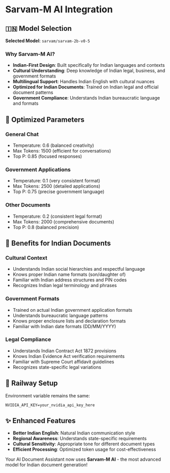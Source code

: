 # Sarvam-M AI Integration

## 🇮🇳 **Model Selection**
**Selected Model**: `sarvam/sarvam-2b-v0-5`

### Why Sarvam-M AI?
- **Indian-First Design**: Built specifically for Indian languages and contexts
- **Cultural Understanding**: Deep knowledge of Indian legal, business, and government formats
- **Multilingual Support**: Handles Indian English with cultural nuances
- **Optimized for Indian Documents**: Trained on Indian legal and official document patterns
- **Government Compliance**: Understands Indian bureaucratic language and formats

## 🎯 **Optimized Parameters**

### **General Chat**
- Temperature: 0.6 (balanced creativity)
- Max Tokens: 1500 (efficient for conversations)
- Top P: 0.85 (focused responses)

### **Government Applications**
- Temperature: 0.1 (very consistent format)
- Max Tokens: 2500 (detailed applications)
- Top P: 0.75 (precise government language)

### **Other Documents**
- Temperature: 0.2 (consistent legal format)
- Max Tokens: 2000 (comprehensive documents)
- Top P: 0.8 (balanced precision)

## 🚀 **Benefits for Indian Documents**

### **Cultural Context**
- Understands Indian social hierarchies and respectful language
- Knows proper Indian name formats (son/daughter of)
- Familiar with Indian address structures and PIN codes
- Recognizes Indian legal terminology and phrases

### **Government Formats**
- Trained on actual Indian government application formats
- Understands bureaucratic language patterns
- Knows proper enclosure lists and declaration formats
- Familiar with Indian date formats (DD/MM/YYYY)

### **Legal Compliance**
- Understands Indian Contract Act 1872 provisions
- Knows Indian Evidence Act verification requirements
- Familiar with Supreme Court affidavit guidelines
- Recognizes state-specific legal variations

## 🔧 **Railway Setup**
Environment variable remains the same:
```
NVIDIA_API_KEY=your_nvidia_api_key_here
```

## ✨ **Enhanced Features**
- **Better Indian English**: Natural Indian communication style
- **Regional Awareness**: Understands state-specific requirements
- **Cultural Sensitivity**: Appropriate tone for different document types
- **Efficient Processing**: Optimized token usage for cost-effectiveness

Your AI Document Assistant now uses **Sarvam-M AI** - the most advanced model for Indian document generation!